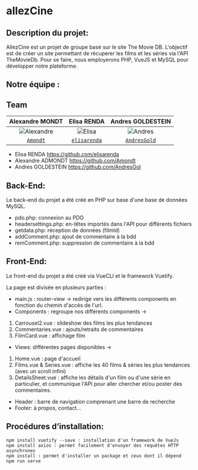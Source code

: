 # allezCine 

## Description du projet: 

AllezCine est un projet de groupe basé sur le site The Movie DB. L'objectif est de créer un site permettant de récuperer les films et les séries via l'API TheMovieDb. Pour se faire, nous employerons PHP, VueJS et MySQL pour développer notre plateforme.

## Notre équipe :

## <a name="Team">Team</a>

| Alexandre MONDT | Elisa RENDA | Andres GOLDESTEIN
| :---: |:---:| :---:| 
| ![Alexandre](https://avatars2.githubusercontent.com/u/43409069?s=100&v=4)| ![Elisa](https://avatars0.githubusercontent.com/u/46518645?s=100&v=4) | ![Andres](https://avatars1.githubusercontent.com/u/46483156?s=100&v=4)|
| <a href="https://github.com/Amondt" target="_blank">`Amondt`</a> | <a href="https://github.com/elisarenda" target="_blank">`elisarenda`</a> | <a href="https://github.com/julienripet" target="_blank">`AndresGold`</a> |

* Elisa RENDA https://github.com/elisarenda
* Alexandre ADMONDT https://github.com/Amondt
* Andres GOLDESTEIN https://github.com/AndresGol

## Back-End:
Le back-end du projet a été créé en PHP sur base d'une base de données MySQL.

* pdo.php: connexion au PDO
* headersettings.php: en-têtes importés dans l'API pour différents fichiers
* getdata.php: réception de données (filmId)
* addComment.php: ajout de commentaire à la bdd
* remComment.php: suppression de commentaire à la bdd


## Front-End: 
Le front-end du projet a été créé via VueCLI et le framework Vuetify.

La page est divisée en plusieurs parties :
* main.js : router-view ->
redirige vers les différents components en fonction du chemin d'accès de l'url.
* Components : regroupe nos différents components ->
1. Carrousel2.vue : slideshow des films les plus tendances
2. Commentaries.vue : ajouts/retraits de commentaires
3. FilmCard.vue : affichage film 
* Views: différentes pages disponibles ->
1. Home.vue : page d'accueil
2. Films.vue & Series.vue : affiche les 40 films & séries les plus tendances (avec un scroll infini)
3. DetailsSheet.vue : affiche les détails d'un film ou d'une série en particulier, et communique l'API pour aller chercher et/ou poster des commentaires.
* Header : barre de navigation comprenant une barre de recherche
* Footer: à propos, contact...

## Procédures d’installation:
````
npm install vuetify --save : installation d'un framework de VueJs
npm install axios : permet facilement d'envoyer des requêtes HTTP asynchrones
npm install : permet d'installer un package et ceux dont il dépend
npm run serve

````
